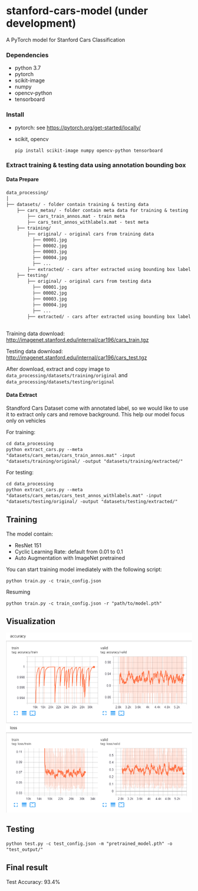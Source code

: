 # stanford-cars-model (under development)

A PyTorch model for Stanford Cars Classification

### Dependencies
- python 3.7
- pytorch
- scikit-image
- numpy
- opencv-python
- tensorboard

### Install
- pytorch: see https://pytorch.org/get-started/locally/

- scikit, opencv
    ```angular2html
    pip install scikit-image numpy opencv-python tensorboard
    ```

### Extract training & testing data using annotation bounding box

#### Data Prepare
  ```
  data_processing/
  │
  ├── datasets/ - folder contain training & testing data
      ├── cars_metas/ - folder contain meta data for training & testing
          ├── cars_train_annos.mat - train meta
          ├── cars_test_annos_withlabels.mat - test meta
      ├── training/
          ├── original/ - original cars from training data
            ├── 00001.jpg
            ├── 00002.jpg
            ├── 00003.jpg
            ├── 00004.jpg
            ├── ...
          ├── extracted/ - cars after extracted using bounding box label
      ├── testing/
          ├── original/ - original cars from testing data
            ├── 00001.jpg
            ├── 00002.jpg
            ├── 00003.jpg
            ├── 00004.jpg
            ├── ...
          ├── extracted/ - cars after extracted using bounding box label
          
  ```
  
  Training data download: http://imagenet.stanford.edu/internal/car196/cars_train.tgz 
  
  Testing data download: http://imagenet.stanford.edu/internal/car196/cars_test.tgz
  
  After download, extract and copy image to ```data_processing/datasets/training/original``` and ```data_processing/datasets/testing/original```
#### Data Extract

Standford Cars Dataset come with annotated label, so we would like to use it to extract only cars and remove background. This help our model focus only on vehicles

For training: 
```
cd data_processing
python extract_cars.py --meta "datasets/cars_metas/cars_train_annos.mat" -input "datasets/training/original/ -output "datasets/training/extracted/"
```
For testing:
```
cd data_processing
python extract_cars.py --meta "datasets/cars_metas/cars_test_annos_withlabels.mat" -input "datasets/testing/original/ -output "datasets/testing/extracted/"
```

## Training

The model contain:

- ResNet 151 
- Cyclic Learning Rate: default from 0.01 to 0.1
- Auto Augmentation with ImageNet pretrained

You can start training model imediately with the following script:

```angular2html
python train.py -c train_config.json
```

Resuming

```angular2html
python train.py -c train_config.json -r "path/to/model.pth"
```

## Visualization

![alt text](images/training.PNG)

## Testing
```angular2html
python test.py -c test_config.json -m "pretrained_model.pth" -o "test_output/"
```


## Final result
Test Accuracy: 93.4%
